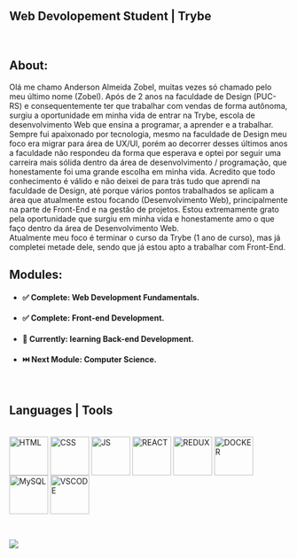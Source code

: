 
## Web Devolopement Student | Trybe
<br>

## About:
  Olá me chamo Anderson Almeida Zobel, muitas vezes só chamado pelo meu último nome (Zobel).
Após de 2 anos na faculdade de Design (PUC-RS) e consequentemente ter que trabalhar com vendas de forma autônoma, surgiu a oportunidade em minha vida de entrar na Trybe, escola de desenvolvimento Web que ensina a programar, a aprender e a trabalhar. Sempre fui apaixonado por tecnologia, mesmo na faculdade de Design meu foco era migrar para área de UX/UI, porém ao decorrer desses últimos anos a faculdade não respondeu da forma que esperava e optei por seguir uma carreira mais sólida dentro da área de desenvolvimento / programação, que honestamente foi uma grande escolha em minha vida.
 Acredito que todo conhecimento é válido e não deixei de para trás tudo que aprendi na faculdade de Design, até porque vários pontos trabalhados se aplicam a área que atualmente estou focando (Desenvolvimento Web), principalmente na parte de Front-End e na gestão de projetos. 
 Estou extremamente grato pela oportunidade que surgiu em minha vida e honestamente amo o que faço dentro da área de Desenvolvimento Web. <br>
 Atualmente meu foco é terminar o curso da Trybe (1 ano de curso), mas já completei metade dele, sendo que já estou apto a trabalhar com Front-End.

## Modules:
- #### ✅ Complete: Web Development Fundamentals.
- #### ✅ Complete: Front-end Development. 
- #### :open_book: Currently: learning Back-end Development. 
- #### :next_track_button: Next Module: Computer Science. 
 
<br>

<!--
**Anderson-Zobel/Anderson-Zobel** is a ✨ _special_ ✨ repository because its `README.md` (this file) appears on your GitHub profile.

Here are some ideas to get you started:

- 🔭 I’m currently working on ...
- 🌱 I’m currently learning ...
- 👯 I’m looking to collaborate on ...
- 🤔 I’m looking for help with ...
- 💬 Ask me about ...
- 📫 How to reach me: ...
- 😄 Pronouns: ...
- ⚡ Fun fact: ...
-->

<!--  ![Anurag's GitHub stats](https://github-readme-stats.vercel.app/api?username=Anderson-Zobel&show_icons=true&count_private=true&theme=radical) -->
## Languages | Tools
<div style="display: inline_block"><br>
   <img align="center" alt="HTML" width="70"    src="https://cdn.jsdelivr.net/gh/devicons/devicon/icons/html5/html5-original.svg" />
   <img align="center" alt="CSS" width="70"     src="https://cdn.jsdelivr.net/gh/devicons/devicon/icons/css3/css3-original.svg" />
   <img align="center" alt="JS" width="70"      src="https://cdn.jsdelivr.net/gh/devicons/devicon/icons/javascript/javascript-original.svg" />
   <img align="center" alt="REACT" width="70"   src="https://cdn.jsdelivr.net/gh/devicons/devicon/icons/react/react-original.svg" />
   <img align="center" alt="REDUX" width="70"   src="https://cdn.jsdelivr.net/gh/devicons/devicon/icons/redux/redux-original.svg" /> 
   <img align="center" alt="DOCKER" width="70"  src="https://cdn.jsdelivr.net/gh/devicons/devicon/icons/docker/docker-original.svg" />
   <img align="center" alt="MySQL" width="70"   src="https://cdn.jsdelivr.net/gh/devicons/devicon/icons/mysql/mysql-original.svg" />
   <img align="center" alt="VSCODE" width="70"  src="https://cdn.jsdelivr.net/gh/devicons/devicon/icons/vscode/vscode-original.svg" />
 
</div>
<br>

##

<div>

  <a href="https://www.linkedin.com/in/anderson-zobel" target="_blank"><img src="https://img.shields.io/badge/-LinkedIn-%230077B5?style=for-the-badge&logo=linkedin&logoColor=white" target="_blank"></a>
 
</div>
